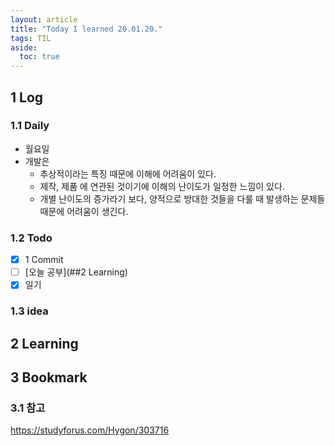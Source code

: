 ```yaml
---
layout: article
title: "Today I learned 20.01.20."
tags: TIL
aside:
  toc: true
---
```


## 1 Log

### 1.1 Daily

- 월요일
- 개발은
  - 추상적이라는 특징 때문에 이해에 어려움이 있다.
  - 제작, 제품 에 연관된 것이기에 이해의 난이도가 일정한 느낌이 있다.
  - 개별 난이도의 증가라기 보다, 양적으로 방대한 것들을 다룰 때 발생하는 문제들 때문에 어려움이 생긴다.


### 1.2 Todo

- [x] 1 Commit
- [ ] [오늘 공부](##2 Learning)
- [x] 일기

### 1.3 idea




## 2 Learning




## 3 Bookmark
### 3.1 참고

https://studyforus.com/Hygon/303716